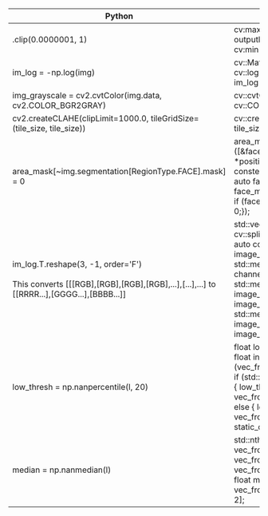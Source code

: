 
###

|  Python |  C++ |
| ------------ | ------------ |
|  .clip(0.0000001, 1)  | cv:max(inputImg, 0.0000001, outputImg); <br> cv:min(inputImg, 1.0, outputImg); |
|  im_log = -np.log(img)  |  cv::Mat im_log; <br>cv::log(im, im_log); <br>im_log * = -1.f; |
| img_grayscale = cv2.cvtColor(img.data, cv2.COLOR_BGR2GRAY)			 | cv::cvtColor(input, input, cv::COLOR_BGR2GRAY)  |
| cv2.createCLAHE(clipLimit=1000.0, tileGridSize=(tile_size, tile_size))		|  cv::createCLAHE(1000.0, cv::Size{ tile_size, tile_size }) |
| area_mask[~img.segmentation[RegionType.FACE].mask] = 0  					|   area_mask_image.forEach(uint8_t)([&face_mask] uint8_t &point, const int *position) { <br> constexpr auto kSkin = 2;<br> auto face_mask_value = face_mask.at<uint8_t>(position);  <br> if (face_mask_value != kSkin) point = 0;}); |
| im_log.T.reshape(3, -1, order='F') <br> <br>This converts [[[RGB],[RGB],[RGB],[RGB],...],[...],...] to [[RRRR...],[GGGG...],[BBBB...]] |    std::vector<cv::Mat> channels; <br> cv::split(im_log, channels); <br> auto const image_size_bytes = image_pixel_count * sizeof(float); <br> std::memcpy(output.data, channels[0].data, image_size_bytes);  <br> std::memcpy(output.data + image_size_bytes, channels[1].data, image_size_bytes);  <br> std::memcpy(output.data + 2 * image_size_bytes, channels[2].data, image_size_bytes); |
| low_thresh = np.nanpercentile(l, 20)  | float low_threshold;  <br> float index = (20.0 / 100.0) * (vec_from_mat.size() + 1);  <br> if (std::ceil(index) == index)<br>  {  low_threshold = vec_from_mat[static_cast<int>(index)];  } <br> else {  low_threshold = vec_from_mat[(static_cast<int>(index) + static_cast<int>(index + 1)) / 2];   } | 
|  median = np.nanmedian(l) |     std::nth_element(vec_from_mat.begin(), vec_from_mat.begin() + vec_from_mat.size() / 2, <br> vec_from_mat.end()); <br>  float median = vec_from_mat[vec_from_mat.size() / 2];

